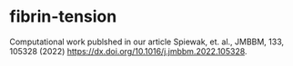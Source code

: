 # fibrin-tension
Computational work publshed in our article Spiewak, et. al., JMBBM, 133, 105328 (2022) https://dx.doi.org/10.1016/j.jmbbm.2022.105328.
